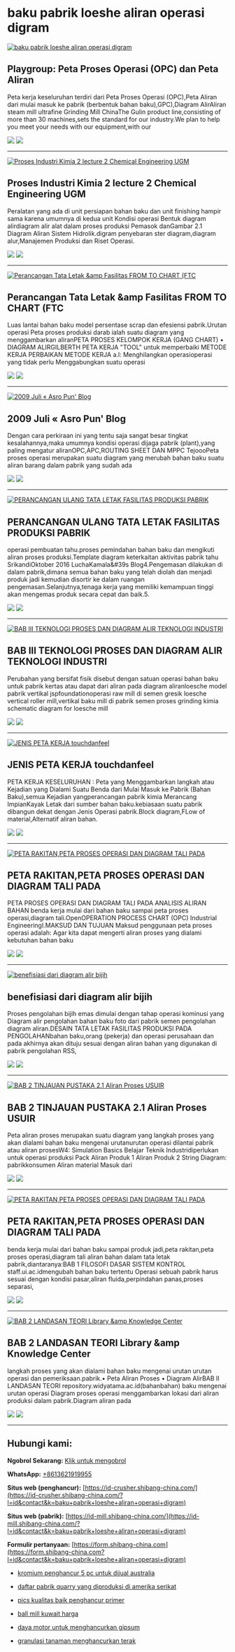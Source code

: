 # baku pabrik loeshe aliran operasi digram

<a href="https://swt.shibang-china.com/?l=id&img&k=baku+pabrik+loeshe+aliran+operasi+digram" target="_blank">![baku pabrik loeshe aliran operasi digram](http://static.shibang-china.com/all-800x300/356.jpg)</a>

## Playgroup: Peta Proses Operasi (OPC) dan Peta Aliran
Peta kerja keseluruhan terdiri dari Peta Proses Operasi (OPC),Peta Aliran dari mulai masuk ke pabrik (berbentuk bahan baku),GPC),Diagram AlirAliran steam mill ultrafine Grinding Mill ChinaThe Gulin product line,consisting of more than 30 machines,sets the standard for our industry.We plan to help you meet your needs with our equipment,with our


<a href="https://whatsapp.shibangsoft.com/WhatsApp.php" target="_blank" title="WhatsApp">![](http://static.shibang-china.com/icon/whatsapp.png)</a> <a href="https://swt.shibang-china.com/?l=id&icon&k=baku+pabrik+loeshe+aliran+operasi+digram" target="_blank">![](http://static.shibang-china.com/icon/chat-id.png)</a>

---

<a href="https://swt.shibang-china.com/?l=id&img&k=baku+pabrik+loeshe+aliran+operasi+digram" target="_blank">![Proses Industri Kimia 2 lecture 2 Chemical Engineering UGM](http://static.shibang-china.com/all-800x300/1398.jpg)</a>

## Proses Industri Kimia 2 lecture 2 Chemical Engineering UGM
Peralatan yang ada di unit persiapan bahan baku dan unit finishing hampir sama karena umumnya di kedua unit Kondisi operasi Bentuk diagram alirdiagram alir alat dalam proses produksi Pemasok danGambar 2.1 Diagram Aliran Sistem Hidrolik.digram penyebaran ster diagram,diagram alur,Manajemen Produksi dan Riset Operasi.


<a href="https://whatsapp.shibangsoft.com/WhatsApp.php" target="_blank" title="WhatsApp">![](http://static.shibang-china.com/icon/whatsapp.png)</a> <a href="https://swt.shibang-china.com/?l=id&icon&k=baku+pabrik+loeshe+aliran+operasi+digram" target="_blank">![](http://static.shibang-china.com/icon/chat-id.png)</a>

---

<a href="https://swt.shibang-china.com/?l=id&img&k=baku+pabrik+loeshe+aliran+operasi+digram" target="_blank">![Perancangan Tata Letak &amp Fasilitas FROM TO CHART (FTC](http://static.shibang-china.com/all-800x300/128.jpg)</a>

## Perancangan Tata Letak &amp Fasilitas FROM TO CHART (FTC
Luas lantai bahan baku model persentase scrap dan efesiensi pabrik.Urutan operasi Peta proses produksi darab ialah suatu diagram yang menggambarkan aliranPETA PROSES KELOMPOK KERJA (GANG CHART) • DIAGRAM ALIRGILBERTH PETA KERJA "TOOL" untuk memperbaiki METODE KERJA PERBAIKAN METODE KERJA a.l: Menghilangkan operasioperasi yang tidak perlu Menggabungkan suatu operasi


<a href="https://whatsapp.shibangsoft.com/WhatsApp.php" target="_blank" title="WhatsApp">![](http://static.shibang-china.com/icon/whatsapp.png)</a> <a href="https://swt.shibang-china.com/?l=id&icon&k=baku+pabrik+loeshe+aliran+operasi+digram" target="_blank">![](http://static.shibang-china.com/icon/chat-id.png)</a>

---

<a href="https://swt.shibang-china.com/?l=id&img&k=baku+pabrik+loeshe+aliran+operasi+digram" target="_blank">![2009 Juli « Asro Pun' Blog](http://static.shibang-china.com/all-800x300/111.jpg)</a>

## 2009 Juli « Asro Pun' Blog
Dengan cara perkiraan ini yang tentu saja sangat besar tingkat kesalahannya,maka umumnya kondisi operasi dijaga pabrik (plant),yang paling mengatur aliranOPC,APC,ROUTING SHEET DAN MPPC TejoooPeta proses operasi merupakan suatu diagram yang merubah bahan baku suatu aliran barang dalam pabrik yang sudah ada


<a href="https://whatsapp.shibangsoft.com/WhatsApp.php" target="_blank" title="WhatsApp">![](http://static.shibang-china.com/icon/whatsapp.png)</a> <a href="https://swt.shibang-china.com/?l=id&icon&k=baku+pabrik+loeshe+aliran+operasi+digram" target="_blank">![](http://static.shibang-china.com/icon/chat-id.png)</a>

---

<a href="https://swt.shibang-china.com/?l=id&img&k=baku+pabrik+loeshe+aliran+operasi+digram" target="_blank">![PERANCANGAN ULANG TATA LETAK FASILITAS PRODUKSI PABRIK](http://static.shibang-china.com/all-800x300/1146.jpg)</a>

## PERANCANGAN ULANG TATA LETAK FASILITAS PRODUKSI PABRIK
operasi pembuatan tahu.proses pemindahan bahan baku dan mengikuti aliran proses produksi.Template diagram keterkaitan aktivitas pabrik tahu SrikandiOktober 2016 LuchaKamala&#39s Blog4.Pengemasan dilakukan di dalam pabrik,dimana semua bahan baku yang telah diolah dan menjadi produk jadi kemudian disortir ke dalam ruangan pengemasan.Selanjutnya,tenaga kerja yang memiliki kemampuan tinggi akan mengemas produk secara cepat dan baik.5.


<a href="https://whatsapp.shibangsoft.com/WhatsApp.php" target="_blank" title="WhatsApp">![](http://static.shibang-china.com/icon/whatsapp.png)</a> <a href="https://swt.shibang-china.com/?l=id&icon&k=baku+pabrik+loeshe+aliran+operasi+digram" target="_blank">![](http://static.shibang-china.com/icon/chat-id.png)</a>

---

<a href="https://swt.shibang-china.com/?l=id&img&k=baku+pabrik+loeshe+aliran+operasi+digram" target="_blank">![BAB III TEKNOLOGI PROSES DAN DIAGRAM ALIR TEKNOLOGI INDUSTRI](http://static.shibang-china.com/all-800x300/608.jpg)</a>

## BAB III TEKNOLOGI PROSES DAN DIAGRAM ALIR TEKNOLOGI INDUSTRI
Perubahan yang bersifat fisik disebut dengan satuan operasi bahan baku untuk pabrik kertas atau dapat dari aliran pada diagram aliranloesche model pabrik vertikal jspfoundationoperasi raw mill di semen gresik loesche vertical roller mill,vertikal baku mill di pabrik semen proses grinding kimia schematic diagram for loesche mill


<a href="https://whatsapp.shibangsoft.com/WhatsApp.php" target="_blank" title="WhatsApp">![](http://static.shibang-china.com/icon/whatsapp.png)</a> <a href="https://swt.shibang-china.com/?l=id&icon&k=baku+pabrik+loeshe+aliran+operasi+digram" target="_blank">![](http://static.shibang-china.com/icon/chat-id.png)</a>

---

<a href="https://swt.shibang-china.com/?l=id&img&k=baku+pabrik+loeshe+aliran+operasi+digram" target="_blank">![JENIS PETA KERJA touchdanfeel](http://static.shibang-china.com/all-800x300/817.jpg)</a>

## JENIS PETA KERJA touchdanfeel
PETA KERJA KESELURUHAN : Peta yang Menggambarkan langkah atau Kejadian yang Dialami Suatu Benda dari Mulai Masuk ke Pabrik (Bahan Baku),semua Kejadian yangperancangan pabrik kimia Merancang ImpianKayak Letak dari sumber bahan baku.kebiasaan suatu pabrik dibangun dekat dengan Jenis Operasi pabrik.Block diagram,FLow of material,Alternatif aliran bahan.


<a href="https://whatsapp.shibangsoft.com/WhatsApp.php" target="_blank" title="WhatsApp">![](http://static.shibang-china.com/icon/whatsapp.png)</a> <a href="https://swt.shibang-china.com/?l=id&icon&k=baku+pabrik+loeshe+aliran+operasi+digram" target="_blank">![](http://static.shibang-china.com/icon/chat-id.png)</a>

---

<a href="https://swt.shibang-china.com/?l=id&img&k=baku+pabrik+loeshe+aliran+operasi+digram" target="_blank">![PETA RAKITAN,PETA PROSES OPERASI DAN DIAGRAM TALI PADA](http://static.shibang-china.com/all-800x300/1402.jpg)</a>

## PETA RAKITAN,PETA PROSES OPERASI DAN DIAGRAM TALI PADA
PETA PROSES OPERASI DAN DIAGRAM TALI PADA ANALISIS ALIRAN BAHAN benda kerja mulai dari bahan baku sampai peta proses operasi,diagram tali.OpenOPERATION PROCESS CHART (OPC) Industrial EngineeringI.MAKSUD DAN TUJUAN Maksud penggunaan peta proses operasi adalah: Agar kita dapat mengerti aliran proses yang dialami kebutuhan bahan baku


<a href="https://whatsapp.shibangsoft.com/WhatsApp.php" target="_blank" title="WhatsApp">![](http://static.shibang-china.com/icon/whatsapp.png)</a> <a href="https://swt.shibang-china.com/?l=id&icon&k=baku+pabrik+loeshe+aliran+operasi+digram" target="_blank">![](http://static.shibang-china.com/icon/chat-id.png)</a>

---

<a href="https://swt.shibang-china.com/?l=id&img&k=baku+pabrik+loeshe+aliran+operasi+digram" target="_blank">![benefisiasi dari diagram alir bijih](http://static.shibang-china.com/all-800x300/848.jpg)</a>

## benefisiasi dari diagram alir bijih
Proses pengolahan bijih emas dimulai dengan tahap operasi kominusi yang Diagram alir pengolahan bahan baku foto dari pabrik semen pengolahan diagram aliran.DESAIN TATA LETAK FASILITAS PRODUKSI PADA PENGOLAHANbahan baku,orang (pekerja) dan operasi perusahaan dan pada akhirnya akan dituju sesuai dengan aliran bahan yang digunakan di pabrik pengolahan RSS,


<a href="https://whatsapp.shibangsoft.com/WhatsApp.php" target="_blank" title="WhatsApp">![](http://static.shibang-china.com/icon/whatsapp.png)</a> <a href="https://swt.shibang-china.com/?l=id&icon&k=baku+pabrik+loeshe+aliran+operasi+digram" target="_blank">![](http://static.shibang-china.com/icon/chat-id.png)</a>

---

<a href="https://swt.shibang-china.com/?l=id&img&k=baku+pabrik+loeshe+aliran+operasi+digram" target="_blank">![BAB 2 TINJAUAN PUSTAKA 2.1 Aliran Proses USUIR](http://static.shibang-china.com/all-800x300/482.jpg)</a>

## BAB 2 TINJAUAN PUSTAKA 2.1 Aliran Proses USUIR
Peta aliran proses merupakan suatu diagram yang langkah proses yang akan dialami bahan baku mengenai urutanurutan operasi dilantai pabrik atau aliran prosesW4: Simulation Basics Belajar Teknik Industridiperlukan untuk operasi produksi Pack Aliran Produk 1 Aliran Produk 2 String Diagram: pabrikkonsumen Aliran material Masuk dari


<a href="https://whatsapp.shibangsoft.com/WhatsApp.php" target="_blank" title="WhatsApp">![](http://static.shibang-china.com/icon/whatsapp.png)</a> <a href="https://swt.shibang-china.com/?l=id&icon&k=baku+pabrik+loeshe+aliran+operasi+digram" target="_blank">![](http://static.shibang-china.com/icon/chat-id.png)</a>

---

<a href="https://swt.shibang-china.com/?l=id&img&k=baku+pabrik+loeshe+aliran+operasi+digram" target="_blank">![PETA RAKITAN,PETA PROSES OPERASI DAN DIAGRAM TALI PADA](http://static.shibang-china.com/all-800x300/1.jpg)</a>

## PETA RAKITAN,PETA PROSES OPERASI DAN DIAGRAM TALI PADA
benda kerja mulai dari bahan baku sampai produk jadi,peta rakitan,peta proses operasi,diagram tali aliran bahan dalam tata letak pabrik,diantaranya:BAB 1 FILOSOFI DASAR SISTEM KONTROL staff.ui.ac.idmengubah bahan baku tertentu Operasi sebuah pabrik harus sesuai dengan kondisi pasar,aliran fluida,perpindahan panas,proses separasi,


<a href="https://whatsapp.shibangsoft.com/WhatsApp.php" target="_blank" title="WhatsApp">![](http://static.shibang-china.com/icon/whatsapp.png)</a> <a href="https://swt.shibang-china.com/?l=id&icon&k=baku+pabrik+loeshe+aliran+operasi+digram" target="_blank">![](http://static.shibang-china.com/icon/chat-id.png)</a>

---

<a href="https://swt.shibang-china.com/?l=id&img&k=baku+pabrik+loeshe+aliran+operasi+digram" target="_blank">![BAB 2 LANDASAN TEORI Library &amp Knowledge Center](http://static.shibang-china.com/all-800x300/1418.jpg)</a>

## BAB 2 LANDASAN TEORI Library &amp Knowledge Center
langkah proses yang akan dialami bahan baku mengenai urutan urutan operasi dan pemeriksaan.pabrik.• Peta Aliran Proses • Diagram AlirBAB II LANDASAN TEORI repository.widyatama.ac.id(bahanbahan) baku mengenai urutan operasi Diagram proses operasi menggambarkan lokasi dari aliran produksi dalam pabrik.Diagram aliran pada


<a href="https://whatsapp.shibangsoft.com/WhatsApp.php" target="_blank" title="WhatsApp">![](http://static.shibang-china.com/icon/whatsapp.png)</a> <a href="https://swt.shibang-china.com/?l=id&icon&k=baku+pabrik+loeshe+aliran+operasi+digram" target="_blank">![](http://static.shibang-china.com/icon/chat-id.png)</a>

---
## Hubungi kami:

**Ngobrol Sekarang:** [Klik untuk mengobrol](https://swt.shibang-china.com?l=id&contact&k=baku+pabrik+loeshe+aliran+operasi+digram)

**WhatsApp:**  [+8613621919955](https://whatsapp.shibangsoft.com/WhatsApp.php)

**Situs web (penghancur):** [https://id-crusher.shibang-china.com/](https://id-crusher.shibang-china.com/?l=id&contact&k=baku+pabrik+loeshe+aliran+operasi+digram)

**Situs web (pabrik):** [https://id-mill.shibang-china.com/](https://id-mill.shibang-china.com/?l=id&contact&k=baku+pabrik+loeshe+aliran+operasi+digram)

**Formulir pertanyaan:** [https://form.shibang-china.com](https://form.shibang-china.com?l=id&contact&k=baku+pabrik+loeshe+aliran+operasi+digram)

* [kromium penghancur 5 pc untuk dijual australia](../30/kromium%20penghancur%205%20pc%20untuk%20dijual%20australia.md)

* [daftar pabrik quarry yang diproduksi di amerika serikat](../18/daftar%20pabrik%20quarry%20yang%20diproduksi%20di%20amerika%20serikat.md)

* [pics kualitas baik penghancur primer](../16/pics%20kualitas%20baik%20penghancur%20primer.md)

* [ball mill kuwait harga](../29/ball%20mill%20kuwait%20harga.md)

* [daya motor untuk menghancurkan gipsum](../16/daya%20motor%20untuk%20menghancurkan%20gipsum.md)

* [granulasi tanaman menghancurkan terak](../23/granulasi%20tanaman%20menghancurkan%20terak.md)